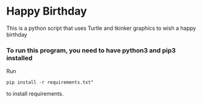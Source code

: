 # Happy Birthday
This is a python script that uses Turtle and tkinker graphics to wish a happy birthday
  

### To run this program, you need to have python3 and pip3 installed


Run 
```
pip install -r requirements.txt"

```
to install requirements.
